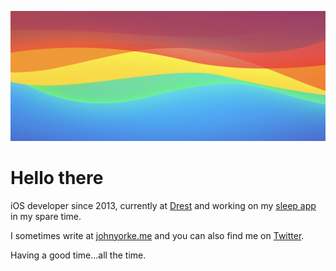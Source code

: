 [![Image of colourful waves created by Icon Factory](https://raw.githubusercontent.com/johnyorke/johnyorke/master/assets/header.jpeg)](https://www.patreon.com/iconfactory)


# Hello there

iOS developer since 2013, currently at [Drest](https://www.drest.com) and working on my [sleep app](https://www.noactivityapp.com) in my spare time.

I sometimes write at [johnyorke.me](http://www.johnyorke.me) and you can also find me on [Twitter](http://www.twitter.com/johnyorke).

Having a good time...all the time.
